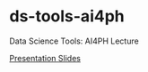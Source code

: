 # ds-tools-ai4ph
Data Science Tools: AI4PH Lecture

[Presentation Slides](https://docs.google.com/presentation/d/1nVuLd79JPxDpQ4wKsGPNIZJcw6Ocm-gAjJaxtNWAcpk/edit#slide=id.p)
